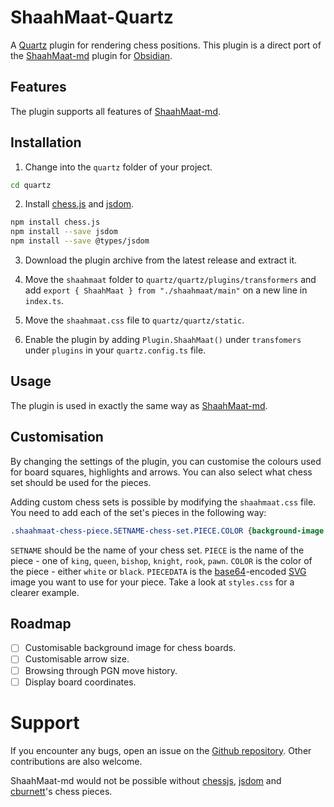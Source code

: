 # ShaahMaat-Quartz

A [Quartz](https://quartz.jzhao.xyz/) plugin for rendering chess positions. This plugin is a direct port of the [ShaahMaat-md](https://github.com/MihailKovachev/shaahmaat-md) plugin for [Obsidian](https://obsidian.md/).

## Features
The plugin supports all features of [ShaahMaat-md](https://github.com/MihailKovachev/shaahmaat-md).

## Installation

1. Change into the `quartz` folder of your project.

```bash
cd quartz
```

2. Install [chess.js](https://github.com/jhlywa/chess.js) and [jsdom](https://github.com/jsdom/jsdom).

```bash
npm install chess.js
npm install --save jsdom
npm install --save @types/jsdom
```

3. Download the plugin archive from the latest release and extract it.

4. Move the `shaahmaat` folder to `quartz/quartz/plugins/transformers` and add `export { ShaahMaat } from "./shaahmaat/main"` on a new line in `index.ts`.

5. Move the `shaahmaat.css` file to `quartz/quartz/static`.

6. Enable the plugin by adding `Plugin.ShaahMaat()` under `transfomers` under `plugins` in your `quartz.config.ts` file.

## Usage

The plugin is used in exactly the same way as [ShaahMaat-md](https://github.com/MihailKovachev/shaahmaat-md).

## Customisation

By changing the settings of the plugin, you can customise the colours used for board squares, highlights and arrows. You can also select what chess set should be used for the pieces.

Adding custom chess sets is possible by modifying the `shaahmaat.css` file. You need to add each of the set's pieces in the following way:

```css
.shaahmaat-chess-piece.SETNAME-chess-set.PIECE.COLOR {background-image:url('data:image/svg+xml;base64,PIECEDATA')}
```

`SETNAME` should be the name of your chess set. `PIECE` is the name of the piece - one of `king`, `queen`, `bishop`, `knight`, `rook`, `pawn`. `COLOR` is the color of the piece - either `white` or `black`. `PIECEDATA` is the [base64](https://en.wikipedia.org/wiki/Base64)-encoded [SVG](https://en.wikipedia.org/wiki/SVG) image you want to use for your piece. Take a look at `styles.css` for a clearer example.

## Roadmap

- [ ] Customisable background image for chess boards.
- [ ] Customisable arrow size.
- [ ] Browsing through PGN move history.
- [ ] Display board coordinates.

# Support

If you encounter any bugs, open an issue on the [Github repository](https://github.com/MihailKovachev/shaahmaat-quartz). Other contributions are also welcome.

ShaahMaat-md would not be possible without [chessjs](https://github.com/jhlywa/chess.js), [jsdom](https://github.com/jsdom/jsdom) and [cburnett](https://commons.wikimedia.org/wiki/Category:SVG_chess_pieces)'s chess pieces.